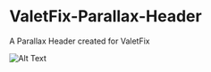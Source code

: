 # ValetFix-Parallax-Header
A Parallax Header created for ValetFix

![Alt Text](https://media.giphy.com/media/1gdodEAnZC6U6L2bY5/giphy.gif)
